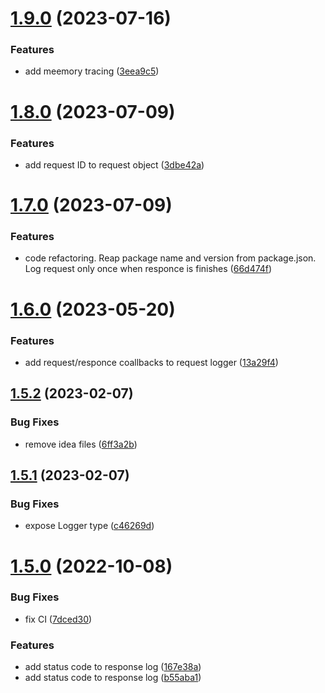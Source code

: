 # [1.9.0](https://github.com/advertikon/npm-logger/compare/v1.8.0...v1.9.0) (2023-07-16)


### Features

* add meemory tracing ([3eea9c5](https://github.com/advertikon/npm-logger/commit/3eea9c5d44fba04ffc5ee8e7af352c6d16eee9f0))

# [1.8.0](https://github.com/advertikon/npm-logger/compare/v1.7.0...v1.8.0) (2023-07-09)


### Features

* add request ID to request object ([3dbe42a](https://github.com/advertikon/npm-logger/commit/3dbe42af0fe8fce2725c20500b497ce96c1354ee))

# [1.7.0](https://github.com/advertikon/npm-logger/compare/v1.6.0...v1.7.0) (2023-07-09)


### Features

* code refactoring. Reap package name and version from package.json. Log request only once when responce is finishes ([66d474f](https://github.com/advertikon/npm-logger/commit/66d474f29ef977df7d284a22353bb0749e036c94))

# [1.6.0](https://github.com/advertikon/npm-logger/compare/v1.5.2...v1.6.0) (2023-05-20)


### Features

* add request/responce coallbacks to request logger ([13a29f4](https://github.com/advertikon/npm-logger/commit/13a29f4281b7bfa11fd48358ea273bd490310b41))

## [1.5.2](https://github.com/advertikon/npm-logger/compare/v1.5.1...v1.5.2) (2023-02-07)


### Bug Fixes

* remove idea files ([6ff3a2b](https://github.com/advertikon/npm-logger/commit/6ff3a2b73c3dbbf926168fb01136ba487805dbec))

## [1.5.1](https://github.com/advertikon/npm-logger/compare/v1.5.0...v1.5.1) (2023-02-07)


### Bug Fixes

* expose Logger type ([c46269d](https://github.com/advertikon/npm-logger/commit/c46269ddb93f79ab3b458f956a34ce6b6d3fff86))

# [1.5.0](https://github.com/advertikon/npm-logger/compare/v1.4.6...v1.5.0) (2022-10-08)


### Bug Fixes

* fix CI ([7dced30](https://github.com/advertikon/npm-logger/commit/7dced307d887561dc64d7740a92c4eb229e75a96))


### Features

* add status code to response log ([167e38a](https://github.com/advertikon/npm-logger/commit/167e38aee697744500ad8aef48263e72a9478d03))
* add status code to response log ([b55aba1](https://github.com/advertikon/npm-logger/commit/b55aba1f58ad82051baa6227d381e171353c1682))
